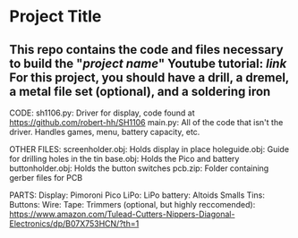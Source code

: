 # Project Title
This repo contains the code and files necessary to build the "***project name***"
Youtube tutorial: ***link***
For this project, you should have a drill, a dremel, a metal file set (optional), and a soldering iron
---------------------------------------

CODE:
sh1106.py: Driver for display, code found at https://github.com/robert-hh/SH1106
main.py: All of the code that isn't the driver. Handles games, menu, battery capacity, etc.

OTHER FILES:
screenholder.obj: Holds display in place
holeguide.obj: Guide for drilling holes in the tin
base.obj: Holds the Pico and battery
buttonholder.obj: Holds the button switches
pcb.zip: Folder containing gerber files for PCB

PARTS:
Display: 
Pimoroni Pico LiPo: 
LiPo battery: 
Altoids Smalls Tins:
Buttons: 
Wire: 
Tape: 
Trimmers (optional, but highly reccomended): https://www.amazon.com/Tulead-Cutters-Nippers-Diagonal-Electronics/dp/B07X753HCN/?th=1
